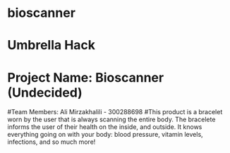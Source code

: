 # bioscanner
# Umbrella Hack
# Project Name: Bioscanner (Undecided)
#Team Members: 
Ali Mirzakhalili - 300288698
#This product is a bracelet worn by the user that is always scanning the entire body. The bracelete informs the user of their health on the inside, and outside. It knows everything going on with your body: blood pressure, vitamin levels, infections, and so much more!
